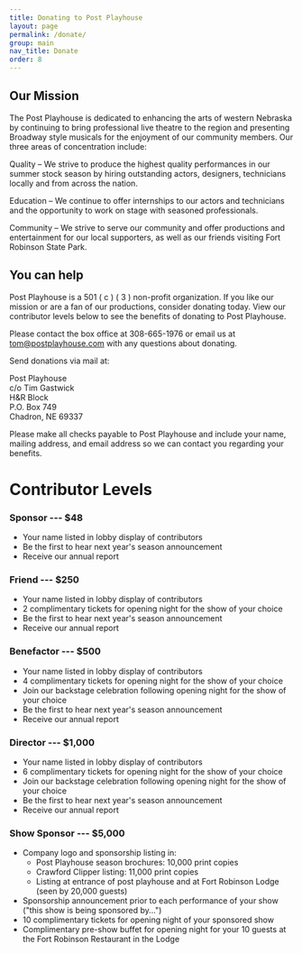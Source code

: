 ```yaml
---
title: Donating to Post Playhouse
layout: page
permalink: /donate/
group: main
nav_title: Donate
order: 8
---
```


## Our Mission

<div class="call-out">
  <p>The Post Playhouse is dedicated to enhancing the arts of western Nebraska by continuing to bring professional live theatre to the region and presenting Broadway style musicals for the enjoyment of our community members. Our three areas of concentration include: </p>
  <p>Quality – We strive to produce the highest quality performances in our summer stock season by hiring outstanding actors, designers, technicians locally and from across the nation. </p>
  <p>Education – We continue to offer internships to our actors and technicians and the opportunity to work on stage with seasoned professionals. </p>
  <p>Community – We strive to serve our community and offer productions and entertainment for our local supporters, as well as our friends visiting Fort Robinson State Park.</p>
</div>

## You can help

Post Playhouse is a 501 ( c ) ( 3 ) non-profit organization. If you like our mission or are a fan of our productions, consider donating today. View our contributor levels below to see the benefits of donating to Post Playhouse.

Please contact the box office at 308-665-1976 or email us at [tom@postplayhouse.com](mailto:tom@postplayhouse.com) with any questions about donating.

Send donations via mail at:

Post Playhouse  
c/o Tim Gastwick  
H&R Block  
P.O. Box 749  
Chadron, NE 69337

Please make all checks payable to Post Playhouse and include your name, mailing address, and email address so we can contact you regarding your benefits.

# Contributor Levels

### Sponsor --- $48

- Your name listed in lobby display of contributors
- Be the first to hear next year's season announcement
- Receive our annual report

### Friend --- $250

- Your name listed in lobby display of contributors
- 2 complimentary tickets for opening night for the show of your choice
- Be the first to hear next year's season announcement
- Receive our annual report

### Benefactor --- $500

- Your name listed in lobby display of contributors
- 4 complimentary tickets for opening night for the show of your choice
- Join our backstage celebration following opening night for the show of your choice
- Be the first to hear next year's season announcement
- Receive our annual report

### Director --- $1,000

- Your name listed in lobby display of contributors
- 6 complimentary tickets for opening night for the show of your choice
- Join our backstage celebration following opening night for the show of your choice
- Be the first to hear next year's season announcement
- Receive our annual report

### Show Sponsor --- $5,000

- Company logo and sponsorship listing in:
  - Post Playhouse season brochures: 10,000 print copies
  - Crawford Clipper listing: 11,000 print copies
  - Listing at entrance of post playhouse and at Fort Robinson Lodge (seen by 20,000 guests)
- Sponsorship announcement prior to each performance of your show ("this show is being sponsored by...")
- 10 complimentary tickets for opening night of your sponsored show
- Complimentary pre-show buffet for opening night for your 10 guests at the Fort Robinson Restaurant in the Lodge